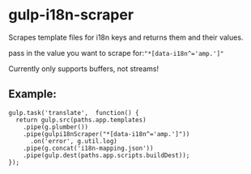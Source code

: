 gulp-i18n-scraper
=================

Scrapes template files for i18n keys and returns them and their values.

pass in the value you want to scrape for:` "*[data-i18n^='amp.']" `


Currently only supports buffers, not streams!


Example:
--------

```
gulp.task('translate',  function() {
  return gulp.src(paths.app.templates)
    .pipe(g.plumber())
    .pipe(gulpi18nScraper("*[data-i18n^='amp.']"))
      .on('error', g.util.log)
    .pipe(g.concat('i18n-mapping.json'))
    .pipe(gulp.dest(paths.app.scripts.buildDest));
});

```
